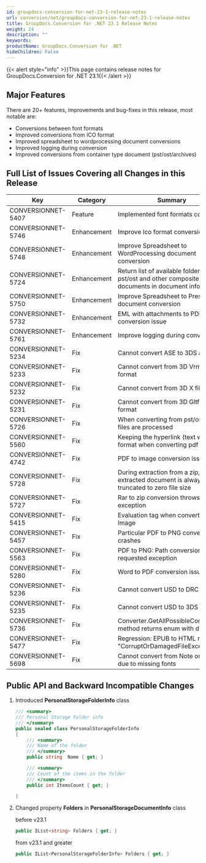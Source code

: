 ```yaml
---
id: groupdocs-conversion-for-net-23-1-release-notes
url: conversion/net/groupdocs-conversion-for-net-23-1-release-notes
title: GroupDocs.Conversion for .NET 23.1 Release Notes
weight: 24
description: ""
keywords: 
productName: GroupDocs.Conversion for .NET
hideChildren: False
---
```

{{< alert style="info" >}}This page contains release notes for GroupDocs.Conversion for .NET 23.1{{< /alert >}}

## Major Features

There are 20+ features, improvements and bug-fixes in this release, most notable are:

* Conversions between font formats
* Improved conversions from ICO format
* Improved spreadsheet to wordprocessing document conversions
* Improved logging during conversion
* Improved conversions from container type document (pst/ost/archives)


## Full List of Issues Covering all Changes in this Release


| Key | Category | Summary |
| --- | --- | --- |
| CONVERSIONNET-5407 | Feature | Implemented font formats conversion |
| CONVERSIONNET-5746 | Enhancement | Improve Ico format conversion |
| CONVERSIONNET-5748 | Enhancement | Improve Spreadsheet to WordProcessing document conversion |
| CONVERSIONNET-5724 | Enhancement | Return list of available folders from pst/ost and other composite documents in document info class |
| CONVERSIONNET-5750 | Enhancement | Improve Spreadsheet to Presentation document conversion |
| CONVERSIONNET-5732 | Enhancement | EML with attachments to PDF conversion issue |
| CONVERSIONNET-5761 | Enhancement | Improve logging during conversion |
| CONVERSIONNET-5234 | Fix | Cannot convert ASE to 3DS and OBJ |
| CONVERSIONNET-5233 | Fix | Cannot convert from 3D Vrml file format |
| CONVERSIONNET-5232 | Fix | Cannot convert from 3D X file format |
| CONVERSIONNET-5231 | Fix | Cannot convert from 3D Gltf file format |
| CONVERSIONNET-5726 | Fix | When converting from pst/ost  no files are processed |
| CONVERSIONNET-5560 | Fix | Keeping the hyperlink (text with link) format when converting pdf to pptx |
| CONVERSIONNET-4742 | Fix | PDF to image conversion issue |
| CONVERSIONNET-5728 | Fix | During extraction from a zip, last extracted document is always truncated to zero file size |
| CONVERSIONNET-5727 | Fix | Rar to zip conversion throws exception |
| CONVERSIONNET-5415 | Fix | Evaluation tag when converting to Image |
| CONVERSIONNET-5457 | Fix | Particular PDF to PNG conversion crashes |
| CONVERSIONNET-5563 | Fix | PDF to PNG: Path conversion requested exception |
| CONVERSIONNET-5280 | Fix | Word to PDF conversion issue |
| CONVERSIONNET-5236 | Fix | Cannot convert USD to DRC |
| CONVERSIONNET-5235 | Fix | Cannot convert USD to 3DS |
| CONVERSIONNET-5736 | Fix | Converter.GetAllPossibleConversions method returns enum with duplicates |
| CONVERSIONNET-5477 | Fix | Regression: EPUB to HTML raises "CorruptOrDamagedFileException" |
| CONVERSIONNET-5698 | Fix | Cannot convert from Note on macOS due to missing fonts |



## Public API and Backward Incompatible Changes

1.  Introduced **PersonalStorageFolderInfo** class
    
    ```csharp
    /// <summary>
    /// Personal Storage Folder info
    /// </summary>
    public sealed class PersonalStorageFolderInfo
    {
        /// <summary>
        /// Name of the folder
        /// </summary>
        public string  Name { get; }

        /// <summary>
        /// Count of the items in the folder
        /// </summary>
        public int ItemsCount { get; }

    }
    ```

2.  Changed property **Folders** in **PersonalStorageDocumentInfo** class
    
    before v23.1
    ```csharp
    public IList<string> Folders { get; }
    ```

    from v23.1 and greater
    ```csharp
    public IList<PersonalStorageFolderInfo> Folders { get; }
    ```
